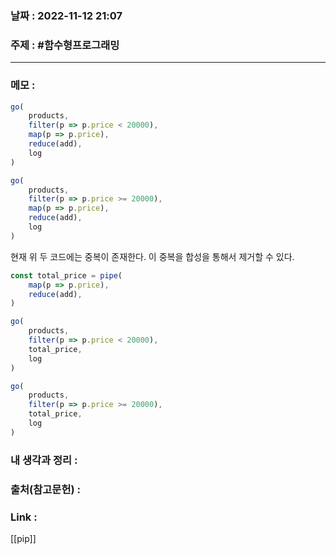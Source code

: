 ### 날짜 : 2022-11-12 21:07
### 주제 : #함수형프로그래밍 

---- 

### 메모 : 


```javascript
go(
	products,
	filter(p => p.price < 20000),
	map(p => p.price),
	reduce(add),
	log
)

go(
	products,
	filter(p => p.price >= 20000),
	map(p => p.price),
	reduce(add),
	log
)
```
현재 위 두 코드에는 중복이 존재한다. 이 중복을 합성을 통해서 제거할 수 있다. 


```javascript
const total_price = pipe(
	map(p => p.price),
	reduce(add),
)

go(
	products,
	filter(p => p.price < 20000),
	total_price,
	log
)

go(
	products,
	filter(p => p.price >= 20000),
	total_price,
	log
)


```


### 내 생각과 정리 : 


### 출처(참고문헌) : 


### Link : 
[[pip]]